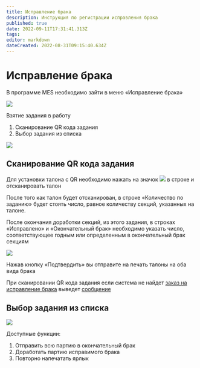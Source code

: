 ```yaml
---
title: Исправление брака
description: Инструкция по регистрации исправления брака
published: true
date: 2022-09-11T17:31:41.313Z
tags: 
editor: markdown
dateCreated: 2022-08-31T09:15:40.634Z
---
```


# Исправление брака

В программе MES необходимо зайти в меню «Исправление брака»

![](<../../../../../.gitbook/assets/image (1043).png>)

Взятие задания в работу

1. Сканирование QR кода задания
2. Выбор задания из списка

![](<../../../../../.gitbook/assets/image (682).png>)

## Сканирование QR кода задания

Для установки талона с QR необходимо нажать на значок ![](<../../../../../.gitbook/assets/2 (113).png>) в строке и отсканировать талон

После того как талон будет отсканирован, в строке «Количество по заданию» будет стоять число, равное количеству секций, указанных на талоне.

После окончания доработки секций, из этого задания, в строках «Исправлено» и «Окончательный брак» необходимо указать число, соответствующее годным или определенным в окончательный брак секциям

![](<../../../../../.gitbook/assets/image (570).png>)

Нажав кнопку «Подтвердить» вы отправите на печать талоны на оба вида брака

При сканировании QR кода задания если система не найдет [заказ на исправление брака](../../../../../upravlenie-proizvodstvom/nsi-proizvodstvo/tipy-znp/s07.md) выведет [сообщение](../../informacionnye-soobsheniya.md#zadanie-na-ispravlenie-ne-naideno)

## Выбор задания из списка

![](<../../../../../.gitbook/assets/image (71).png>)

Доступные функции:

1. Отправить всю партию в окончательный брак
2. Доработать партию исправимого брака
3. Повторно напечатать ярлык
